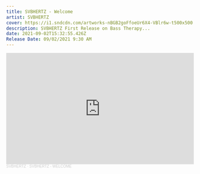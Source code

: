 ```yaml
---
title: SVBHERTZ - Welcome
artist: SVBHERTZ
cover: https://i1.sndcdn.com/artworks-nBGB2goFfoeUr6X4-VBlr6w-t500x500.jpg
description: SVBHERTZ First Release on Bass Therapy...
date: 2021-09-02T15:32:55.426Z
Release Date: 09/02/2021 9:30 AM
---
```


<iframe width="100%" height="300" scrolling="no" frameborder="no" allow="autoplay" src="https://w.soundcloud.com/player/?url=https%3A//api.soundcloud.com/tracks/1061666728&color=%230dfcfc&auto_play=false&hide_related=false&show_comments=true&show_user=true&show_reposts=false&show_teaser=true&visual=true"></iframe><div style="font-size: 10px; color: #cccccc;line-break: anywhere;word-break: normal;overflow: hidden;white-space: nowrap;text-overflow: ellipsis; font-family: Interstate,Lucida Grande,Lucida Sans Unicode,Lucida Sans,Garuda,Verdana,Tahoma,sans-serif;font-weight: 100;"><a href="https://soundcloud.com/svbhertz" title="SVBHERTZ" target="_blank" style="color: #cccccc; text-decoration: none;">SVBHERTZ</a> · <a href="https://soundcloud.com/svbhertz/svbhertz-welcome" title="SVBHERTZ - WELCOME" target="_blank" style="color: #cccccc; text-decoration: none;">SVBHERTZ - WELCOME</a></div>